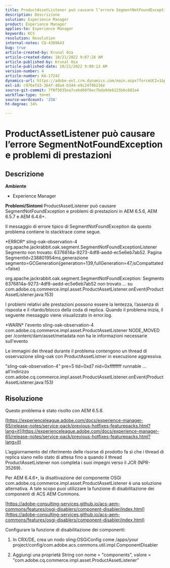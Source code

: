 ```yaml
---
title: ProductAssetListener può causare l’errore SegmentNotFoundException e problemi di prestazioni
description: Descrizione
solution: Experience Manager
product: Experience Manager
applies-to: Experience Manager
keywords: KCS
resolution: Resolution
internal-notes: CQ-4309643
bug: true
article-created-by: Krunal Oza
article-created-date: 10/21/2022 9:07:26 AM
article-published-by: Krunal Oza
article-published-date: 10/21/2022 9:09:13 AM
version-number: 4
article-number: KA-17242
dynamics-url: https://adobe-ent.crm.dynamics.com/main.aspx?forceUCI=1&pagetype=entityrecord&etn=knowledgearticle&id=f9b60fc7-1f51-ed11-bba2-0022480867fb
exl-id: c976efd3-364f-40a4-b344-e9c24f96216e
source-git-commit: 7f0f5035ea7cebd60f6ec7bda9de6225b6c602a4
workflow-type: tm+mt
source-wordcount: '258'
ht-degree: 34%

---
```


# ProductAssetListener può causare l’errore SegmentNotFoundException e problemi di prestazioni

## Descrizione

<b>Ambiente</b>
- Experience Manager



<b>Problemi/Sintomi</b>
ProductAssetListener può causare SegmentNotFoundException e problemi di prestazioni in AEM 6.5.6, AEM 6.5.7 e AEM 6.4.6+.



Il messaggio di errore tipico di SegmentNotFoundException da questo problema contiene lo stacktrace come segue.

\*ERROR\* sling-oak-observation-4 org.apache.jackrabbit.oak.segment.SegmentNotFoundExceptionListener Segmento non trovato: 6376814a-9273-4df8-aedd-ec5e6eb7ab52. Pagina SegmentId=238801954ms,generazione segmento=GCGeneration{generation=139,fullGeneration=47,isCompattated=false}

org.apache.jackrabbit.oak.segment.SegmentNotFoundException: Segmento 6376814a-9273-4df8-aedd-ec5e6eb7ab52 non trovato ... su com.adobe.cq.commerce.impl.asset.ProductAssetListener.onEvent(ProductAssetListener.java:153)



I problemi relativi alle prestazioni possono essere la lentezza, l’assenza di risposta e il ritardo/blocco della coda di replica. Quando il problema inizia, il seguente messaggio viene visualizzato in error.log.

\*WARN\* l&#39;evento sling-oak-observation-4 com.adobe.cq.commerce.impl.asset.ProductAssetListener NODE_MOVED per /content/dam/asset/metadata non ha le informazioni necessarie sull&#39;evento



Le immagini dei thread durante il problema contengono un thread di osservazione sling-oak con ProductAssetListner in esecuzione aggressiva.

&quot;sling-oak-observation-4&quot; pre=5 tid=0xd7 nid=0xffffffff runnable ... all&#39;indirizzo com.adobe.cq.commerce.impl.asset.ProductAssetListener.onEvent(ProductAssetListener.java:153)


## Risoluzione


Questo problema è stato risolto con AEM 6.5.8.

[https://experienceleague.adobe.com/docs/experience-manager-65/release-notes/service-pack/previous-hotfixes-featurepacks.html?lang=it](https://experienceleague.adobe.com/docs/experience-manager-65/release-notes/service-pack/previous-hotfixes-featurepacks.html?lang=it)

L’aggiornamento del riferimento delle risorse di prodotto fa sì che i thread di replica siano nello stato di attesa fino a quando il thread ProductAssetListener non completa i suoi impegni verso il JCR (NPR-35269).



Per AEM 6.4.6+, la disattivazione del componente OSGi com.adobe.cq.commerce.impl.asset.ProductAssetListener è una soluzione alternativa. A tale scopo puoi utilizzare la funzione di disabilitazione dei componenti di ACS AEM Commons.

[https://adobe-consulting-services.github.io/acs-aem-commons/features/osgi-disablers/component-disabler/index.html](https://adobe-consulting-services.github.io/acs-aem-commons/features/osgi-disablers/component-disabler/index.html)



Configurare la funzione di disabilitazione dei componenti:

1. In CRX/DE, crea un nodo sling:OSGiConfig come /apps/your project/config/com.adobe.acs.commons.util.impl.ComponentDisabler

2. Aggiungi una proprietà String con nome = &quot;components&quot;, valore = &quot;com.adobe.cq.commerce.impl.asset.ProductAssetListener&quot;
